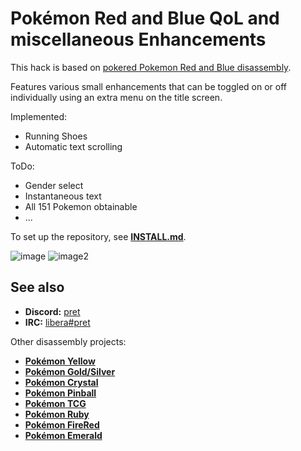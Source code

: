 # Pokémon Red and Blue QoL and miscellaneous Enhancements

This hack is based on [pokered Pokemon Red and Blue disassembly](https://github.com/pret/pokered).

Features various small enhancements that can be toggled on or off individually using an extra menu on the title screen.

Implemented:
- Running Shoes
- Automatic text scrolling

ToDo:
- Gender select
- Instantaneous text
- All 151 Pokemon obtainable
- ...



To set up the repository, see [**INSTALL.md**](INSTALL.md).

![image](https://i.imgur.com/RwGSITJ.png)   ![image2](https://i.imgur.com/YZwoGfG.png)

## See also

- **Discord:** [pret][discord]
- **IRC:** [libera#pret][irc]

Other disassembly projects:

- [**Pokémon Yellow**][pokeyellow]
- [**Pokémon Gold/Silver**][pokegold]
- [**Pokémon Crystal**][pokecrystal]
- [**Pokémon Pinball**][pokepinball]
- [**Pokémon TCG**][poketcg]
- [**Pokémon Ruby**][pokeruby]
- [**Pokémon FireRed**][pokefirered]
- [**Pokémon Emerald**][pokeemerald]

[pokeyellow]: https://github.com/pret/pokeyellow
[pokegold]: https://github.com/pret/pokegold
[pokecrystal]: https://github.com/pret/pokecrystal
[pokepinball]: https://github.com/pret/pokepinball
[poketcg]: https://github.com/pret/poketcg
[pokeruby]: https://github.com/pret/pokeruby
[pokefirered]: https://github.com/pret/pokefirered
[pokeemerald]: https://github.com/pret/pokeemerald
[discord]: https://discord.gg/d5dubZ3
[irc]: https://web.libera.chat/?#pret
[ci]: https://github.com/pret/pokered/actions
[ci-badge]: https://github.com/pret/pokered/actions/workflows/main.yml/badge.svg
